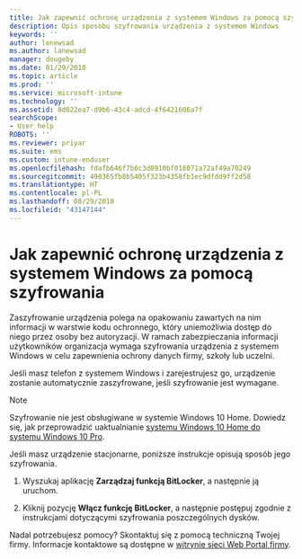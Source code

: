 ```yaml
---
title: Jak zapewnić ochronę urządzenia z systemem Windows za pomocą szyfrowania | Microsoft Docs
description: Opis sposobu szyfrowania urządzenia z systemem Windows
keywords: ''
author: lenewsad
ms.author: lanewsad
manager: dougeby
ms.date: 01/29/2018
ms.topic: article
ms.prod: ''
ms.service: microsoft-intune
ms.technology: ''
ms.assetid: 8d022ea7-d9b6-43c4-adcd-4f6421606a7f
searchScope:
- User help
ROBOTS: ''
ms.reviewer: priyar
ms.suite: ems
ms.custom: intune-enduser
ms.openlocfilehash: fdafb646f7b6c3d8910bf018071a72af49a70249
ms.sourcegitcommit: 490365fb8b5405f323b4358fb1ec9dfdd9ff2d58
ms.translationtype: HT
ms.contentlocale: pl-PL
ms.lasthandoff: 08/29/2018
ms.locfileid: "43147144"
---
```

# <a name="how-to-protect-your-windows-device-using-encryption"></a>Jak zapewnić ochronę urządzenia z systemem Windows za pomocą szyfrowania

Zaszyfrowanie urządzenia polega na opakowaniu zawartych na nim informacji w warstwie kodu ochronnego, który uniemożliwia dostęp do niego przez osoby bez autoryzacji. W ramach zabezpieczania informacji użytkowników organizacja wymaga szyfrowania urządzenia z systemem Windows w celu zapewnienia ochrony danych firmy, szkoły lub uczelni. 

Jeśli masz telefon z systemem Windows i zarejestrujesz go, urządzenie zostanie automatycznie zaszyfrowane, jeśli szyfrowanie jest wymagane.

> [!Note]
> Szyfrowanie nie jest obsługiwane w systemie Windows 10 Home. Dowiedz się, jak przeprowadzić uaktualnianie [systemu Windows 10 Home do systemu Windows 10 Pro](https://support.microsoft.com/help/12384/windows-10-upgrading-home-to-pro).


Jeśli masz urządzenie stacjonarne, poniższe instrukcje opisują sposób jego szyfrowania.

1.  Wyszukaj aplikację **Zarządzaj funkcją BitLocker**, a następnie ją uruchom.

2.  Kliknij pozycję **Włącz funkcję BitLocker**, a następnie postępuj zgodnie z instrukcjami dotyczącymi szyfrowania poszczególnych dysków.

Nadal potrzebujesz pomocy? Skontaktuj się z pomocą techniczną Twojej firmy. Informacje kontaktowe są dostępne w [witrynie sieci Web Portal firmy](https://go.microsoft.com/fwlink/?linkid=2010980).
